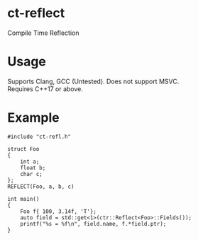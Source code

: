 # ct-reflect
Compile Time Reflection

# Usage
Supports Clang, GCC (Untested). Does not support MSVC.\
Requires C++17 or above.

# Example
```
#include "ct-refl.h"

struct Foo
{
    int a;
    float b;
    char c;    
};
REFLECT(Foo, a, b, c)

int main()
{
    Foo f{ 100, 3.14f, 'T'};
    auto field = std::get<1>(ctr::Reflect<Foo>::Fields());
    printf("%s = %f\n", field.name, f.*field.ptr);
}
```
